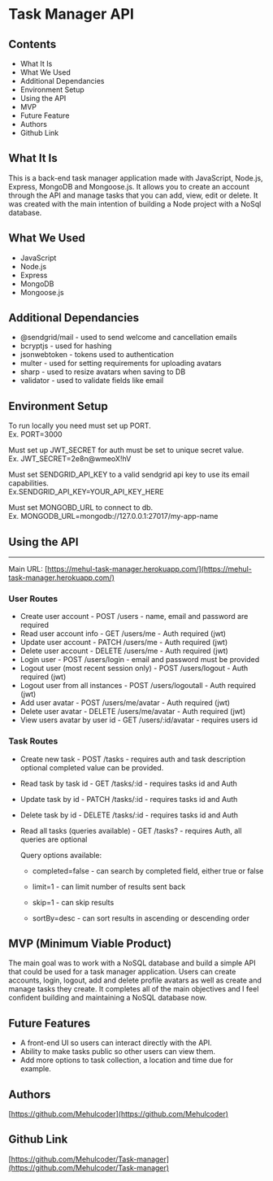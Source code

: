 # Task Manager API


## Contents


-   What It Is
-   What We Used
-   Additional Dependancies
-   Environment Setup
-   Using the API
-   MVP
-   Future Feature
-   Authors
-   Github Link

## What It Is

This is a back-end task manager application made with JavaScript, Node.js, Express, MongoDB and Mongoose.js. It allows you to create an account through the API and manage tasks that you can add, view, edit or delete. It was created with the main intention of building a Node project with a NoSql database.

## What We Used

-   JavaScript
-   Node.js
-   Express
-   MongoDB
-   Mongoose.js

## Additional Dependancies

-   @sendgrid/mail - used to send welcome and cancellation emails
-   bcryptjs - used for hashing
-   jsonwebtoken - tokens used to authentication
-   multer - used for setting requirements for uploading avatars
-   sharp - used to resize avatars when saving to DB
-   validator - used to validate fields like email

## Environment Setup

To run locally you need must set up PORT.  
Ex. PORT=3000  

Must set up JWT_SECRET for auth must be set to unique secret value.  
Ex. JWT_SECRET=2e8n@wmeoX!hV  

Must set SENDGRID_API_KEY to a valid sendgrid api key to use its email capabilities.  
Ex.SENDGRID_API_KEY=YOUR_API_KEY_HERE  

Must set MONGOBD_URL to connect to db.  
Ex. MONGODB_URL=mongodb://127.0.0.1:27017/my-app-name  

## Using the API

----------

Main URL:  [https://mehul-task-manager.herokuapp.com/](https://mehul-task-manager.herokuapp.com/)
### User Routes

-   Create user account - POST /users - name, email and password are required
-   Read user account info - GET /users/me - Auth required (jwt)
-   Update user account - PATCH /users/me - Auth required (jwt)
-   Delete user account - DELETE /users/me - Auth required (jwt)
-   Login user - POST /users/login - email and password must be provided
-   Logout user (most recent session only) - POST /users/logout - Auth required (jwt)
-   Logout user from all instances - POST /users/logoutall - Auth required (jwt)
-   Add user avatar - POST /users/me/avatar - Auth required (jwt)
-   Delete user avatar - DELETE /users/me/avatar - Auth required (jwt)
-   View users avatar by user id - GET /users/:id/avatar - requires users id

### Task Routes

-   Create new task - POST /tasks - requires auth and task description optional completed value can be provided.
-   Read task by task id - GET /tasks/:id - requires tasks id and Auth
-   Update task by id - PATCH /tasks/:id - requires tasks id and Auth
-   Delete task by id - DELETE /tasks/:id - requires tasks id and Auth
-   Read all tasks (queries available) - GET /tasks? - requires Auth, all queries are optional  
  
    Query options available:  
    -   completed=false - can search by completed field, either true or false  
        
    -   limit=1 - can limit number of results sent back  
        
    -   skip=1 - can skip results  
        
    -   sortBy=desc - can sort results in ascending or descending order  
        

## MVP (Minimum Viable Product)

The main goal was to work with a NoSQL database and build a simple API that could be used for a task manager application. Users can create accounts, login, logout, add and delete profile avatars as well as create and manage tasks they create. It completes all of the main objectives and I feel confident building and maintaining a NoSQL database now.

## Future Features

-   A front-end UI so users can interact directly with the API.
-   Ability to make tasks public so other users can view them.
-   Add more options to task collection, a location and time due for example.

## Authors

[https://github.com/Mehulcoder](https://github.com/Mehulcoder)

## Github Link

[https://github.com/Mehulcoder/Task-manager](https://github.com/Mehulcoder/Task-manager)
